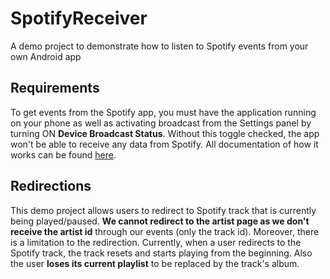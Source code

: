 # SpotifyReceiver
A demo project to demonstrate how to listen to Spotify events from your own Android app

## Requirements
To get events from the Spotify app, you must have the application running on your phone as well as activating broadcast from the Settings panel by turning ON **Device Broadcast Status**. Without this toggle checked, the app won't be able to receive any data from Spotify. All documentation of how it works can be found [here](https://developer.spotify.com/technologies/spotify-android-sdk/android-media-notifications/).

## Redirections
This demo project allows users to redirect to Spotify track that is currently being played/paused. **We cannot redirect to the artist page as we don't receive the artist id** through our events (only the track id). Moreover, there is a limitation to the redirection. Currently, when a user redirects to the Spotify track, the track resets and starts playing from the beginning. Also the user **loses its current playlist** to be replaced by the track's album.
